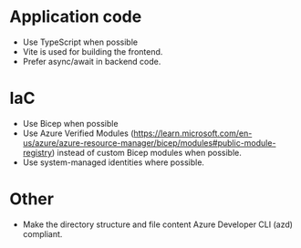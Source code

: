 # Application code

- Use TypeScript when possible
- Vite is used for building the frontend.
- Prefer async/await in backend code.

# IaC

- Use Bicep when possible
- Use Azure Verified Modules (https://learn.microsoft.com/en-us/azure/azure-resource-manager/bicep/modules#public-module-registry) instead of custom Bicep modules when possible.
- Use system-managed identities where possible.

# Other

- Make the directory structure and file content Azure Developer CLI (azd) compliant.
